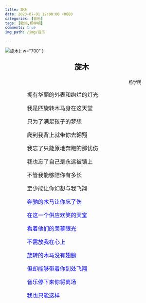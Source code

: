 ```yaml
---
title: 旋木
date: 2023-07-01 12:00:00 +0800
categories: [音乐]
tags: [歌词,杨学明]
comments: true
img_path: /img/音乐

---
```


![旋木](旋木.jpg){: w="700" }

<p align="center" style="font-family:微软雅黑;font-size:x-large;font-weight:bold"> 旋木 </p>

<p align="right" style="padding-right:4em;font-family:微软雅黑"> 杨学明 </p>

<p style="text-indent:4em;font-family:宋体;font-size:large"> 拥有华丽的外表和绚烂的灯光 </p>

<p style="text-indent:4em;font-family:宋体;font-size:large"> 我是匹旋转木马身在这天堂 </p>

<p style="text-indent:4em;font-family:宋体;font-size:large"> 只为了满足孩子的梦想 </p>

<p style="text-indent:4em;font-family:宋体;font-size:large"> 爬到我背上就带你去翱翔</p>

<p style="text-indent:4em;font-family:宋体;font-size:large"> 我忘了只能原地奔跑的那忧伤 </p>

<p style="text-indent:4em;font-family:宋体;font-size:large"> 我也忘了自己是永远被锁上 </p>

<p style="text-indent:4em;font-family:宋体;font-size:large"> 不管我能够陪你有多长 </p>

<p style="text-indent:4em;font-family:宋体;font-size:large"> 至少能让你幻想与我飞翔 </p>

<p style="text-indent:4em;font-family:宋体;font-size:large;color:blue"> 奔驰的木马让你忘了伤 </p>

<p style="text-indent:4em;font-family:宋体;font-size:large;color:blue"> 在这一个供应欢笑的天堂 </p>

<p style="text-indent:4em;font-family:宋体;font-size:large;color:blue"> 看着他们的羡慕眼光 </p>

<p style="text-indent:4em;font-family:宋体;font-size:large;color:blue"> 不需放我在心上 </p>

<p style="text-indent:4em;font-family:宋体;font-size:large;color:blue"> 旋转的木马没有翅膀 </p>

<p style="text-indent:4em;font-family:宋体;font-size:large;color:blue"> 但却能够带着你到处飞翔 </p>

<p style="text-indent:4em;font-family:宋体;font-size:large;color:blue"> 音乐停下来你将离场 </p>

<p style="text-indent:4em;font-family:宋体;font-size:large;color:blue"> 我也只能这样 </p>
